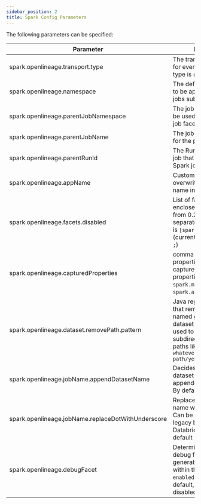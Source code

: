 ```yaml
---
sidebar_position: 2
title: Spark Config Parameters
---
```



The following parameters can be specified:

| Parameter                                          | Definition                                                                                                                                          | Example                             |
----------------------------------------------------|-----------------------------------------------------------------------------------------------------------------------------------------------------|-------------------------------------
| spark.openlineage.transport.type                   | The transport type used for event emit, default type is `console`                                                                                   | http                                |
| spark.openlineage.namespace                        | The default namespace to be applied for any jobs submitted                                                                                          | MyNamespace                         |
| spark.openlineage.parentJobNamespace               | The job namespace to be used for the parent job facet                                                                                                    | ParentJobNamespace                  |
| spark.openlineage.parentJobName                    | The job name to be used for the parent job facet                                                                                                    | ParentJobName                       |
| spark.openlineage.parentRunId                      | The RunId of the parent job that initiated this Spark job                                                                                           | xxxx-xxxx-xxxx-xxxx                 |
| spark.openlineage.appName                          | Custom value overwriting Spark app name in events                                                                                                   | AppName                             |
| spark.openlineage.facets.disabled                  | List of facets to disable, enclosed in `[]` (required from 0.21.x) and separated by `;`, default is `[spark_unknown;]` (currently must contain `;`) | \[spark_unknown;spark.logicalPlan\] |
| spark.openlineage.capturedProperties               | comma separated list of properties to be captured in spark properties facet (default `spark.master`, `spark.app.name`)                              | "spark.example1,spark.example2"     |
| spark.openlineage.dataset.removePath.pattern       | Java regular expression that removes `?<remove>` named group from dataset path. Can be used to last path subdirectories from paths like `s3://my-whatever-path/year=2023/month=04` | `(.*)(?<remove>\/.*\/.*)`     |
| spark.openlineage.jobName.appendDatasetName        | Decides whether output dataset name should be appended to job name. By default `true`.                                                                                             | false                               |
| spark.openlineage.jobName.replaceDotWithUnderscore | Replaces dots in job name with underscore. Can be used to mimic legacy behaviour on Databricks platform. By default `false`.                                                       | false                               |
| spark.openlineage.debugFacet                       | Determines whether debug facet shall be generated and included within the event. Set `enabled` to turn it on. By default, facet is disabled.                                       | enabled                             |
